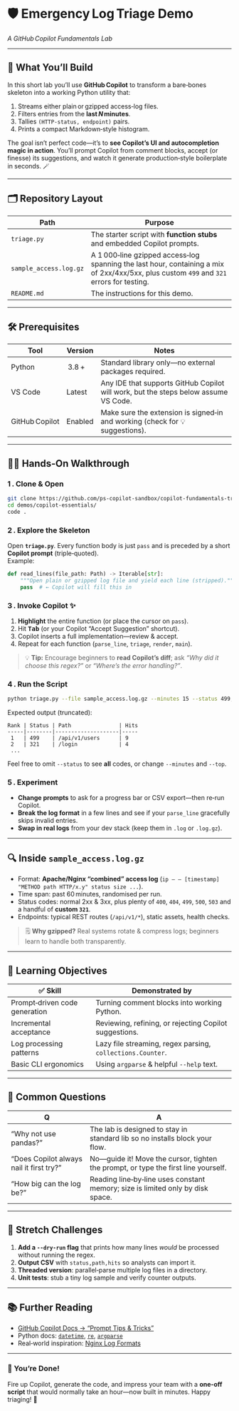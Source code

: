 # 🛡️ Emergency Log Triage Demo  
*A GitHub Copilot Fundamentals Lab*  

---

## 🚀 What You’ll Build
In this short lab you’ll use **GitHub Copilot** to transform a bare‑bones skeleton into a working Python utility that:

1. Streams either plain or gzipped access‑log files.  
2. Filters entries from the **last *N* minutes**.  
3. Tallies `(HTTP‑status, endpoint)` pairs.  
4. Prints a compact Markdown‑style histogram.  

The goal isn’t perfect code—it’s to **see Copilot’s UI and autocompletion magic in action**. You’ll prompt Copilot from comment blocks, accept (or finesse) its suggestions, and watch it generate production‑style boilerplate in seconds. 🪄

---

## 🗂️ Repository Layout

| Path | Purpose |
|------|---------|
| `triage.py` | The starter script with **function stubs** and embedded Copilot prompts. |
| `sample_access.log.gz` | A 1 000‑line gzipped access‑log spanning the last hour, containing a mix of 2xx/4xx/5xx, plus custom `499` and `321` errors for testing. |
| `README.md` | The instructions for this demo. |

---

## 🛠️ Prerequisites

| Tool | Version | Notes |
|------|---------|-------|
| Python | 3.8 + | Standard library only—no external packages required. |
| VS Code | Latest | Any IDE that supports GitHub Copilot will work, but the steps below assume VS Code. |
| GitHub Copilot | Enabled | Make sure the extension is signed‑in and working (check for 💡 suggestions). |

---

## 🧑‍💻 Hands‑On Walkthrough

### 1 . Clone & Open
```bash
git clone https://github.com/ps-copilot-sandbox/copilot-fundamentals-training.git
cd demos/copilot-essentials/
code .
```

### 2 . Explore the Skeleton
Open **`triage.py`**. Every function body is just `pass` and is preceded by a short **Copilot prompt** (triple‑quoted).  
Example:

```python
def read_lines(file_path: Path) -> Iterable[str]:
    """Open plain or gzipped log file and yield each line (stripped)."""
    pass  # ← Copilot will fill this in
```

### 3 . Invoke Copilot ✨
1. **Highlight** the entire function (or place the cursor on `pass`).  
2. Hit **<kbd>Tab</kbd>** (or your Copilot “Accept Suggestion” shortcut).  
3. Copilot inserts a full implementation—review & accept.  
4. Repeat for each function (`parse_line`, `triage`, `render`, `main`).  

> 💡 **Tip:** Encourage beginners to **read Copilot’s diff**; ask *“Why did it choose this regex?”* or *“Where’s the error handling?”*.

### 4 . Run the Script
```bash
python triage.py --file sample_access.log.gz --minutes 15 --status 499,321 --top 10
```

Expected output (truncated):

```
Rank | Status | Path               | Hits
-----|--------|--------------------|-----
 1   | 499    | /api/v1/users      | 9
 2   | 321    | /login             | 4
 ...
```

Feel free to omit `--status` to see **all** codes, or change `--minutes` and `--top`.

### 5 . Experiment
- **Change prompts** to ask for a progress bar or CSV export—then re‑run Copilot.  
- **Break the log format** in a few lines and see if your `parse_line` gracefully skips invalid entries.  
- **Swap in real logs** from your dev stack (keep them in `.log` or `.log.gz`).  

---

## 🔍 Inside `sample_access.log.gz`

* Format: **Apache/Nginx “combined” access log** (`ip – – [timestamp] "METHOD path HTTP/x.y" status size ...`).  
* Time span: past 60 minutes, randomised per run.  
* Status codes: normal 2xx & 3xx, plus plenty of `400`, `404`, `499`, `500`, `503` and a handful of **custom `321`**.  
* Endpoints: typical REST routes (`/api/v1/*`), static assets, health checks.

> 🗒️ **Why gzipped?** Real systems rotate & compress logs; beginners learn to handle both transparently.

---

## 🎯 Learning Objectives

| ✅ Skill | Demonstrated by |
|----------|-----------------|
| Prompt‑driven code generation | Turning comment blocks into working Python. |
| Incremental acceptance | Reviewing, refining, or rejecting Copilot suggestions. |
| Log processing patterns | Lazy file streaming, regex parsing, `collections.Counter`. |
| Basic CLI ergonomics | Using `argparse` & helpful `--help` text. |

---

## 💬 Common Questions

| Q | A |
|---|---|
| “Why not use pandas?” | The lab is designed to stay in standard lib so no installs block your flow. |
| “Does Copilot always nail it first try?” | No—guide it! Move the cursor, tighten the prompt, or type the first line yourself. |
| “How big can the log be?” | Reading line‑by‑line uses constant memory; size is limited only by disk space. |

---

## 🧩 Stretch Challenges

1. **Add a `--dry‑run` flag** that prints how many lines *would* be processed without running the regex.  
2. **Output CSV** with `status,path,hits` so analysts can import it.  
3. **Threaded version**: parallel‑parse multiple log files in a directory.  
4. **Unit tests**: stub a tiny log sample and verify counter outputs.

---

## 📚 Further Reading

* [GitHub Copilot Docs → “Prompt Tips & Tricks”](https://docs.github.com/en/copilot)  
* Python docs: [`datetime`](https://docs.python.org/3/library/datetime.html), [`re`](https://docs.python.org/3/library/re.html), [`argparse`](https://docs.python.org/3/library/argparse.html)  
* Real‑world inspiration: [Nginx Log Formats](https://nginx.org/en/docs/http/ngx_http_log_module.html)

---

### 🎉 You’re Done!

Fire up Copilot, generate the code, and impress your team with a **one‑off script** that would normally take an hour—now built in minutes. Happy triaging! 🥳
